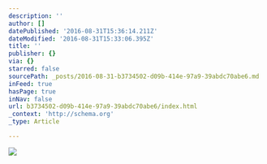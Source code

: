 ```yaml
---
description: ''
author: []
datePublished: '2016-08-31T15:36:14.211Z'
dateModified: '2016-08-31T15:33:06.395Z'
title: ''
publisher: {}
via: {}
starred: false
sourcePath: _posts/2016-08-31-b3734502-d09b-414e-97a9-39abdc70abe6.md
inFeed: true
hasPage: true
inNav: false
url: b3734502-d09b-414e-97a9-39abdc70abe6/index.html
_context: 'http://schema.org'
_type: Article

---
```

![](https://the-grid-user-content.s3-us-west-2.amazonaws.com/b91589aa-7ae6-49a7-bd0d-cfe984a7c83b.jpg)